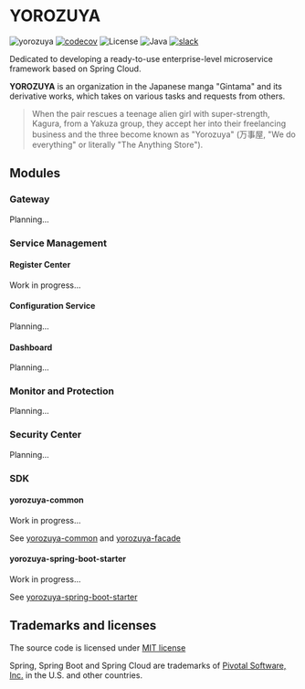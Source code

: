 # YOROZUYA

![yorozuya](https://github.com/ksewen/yorozuya/actions/workflows/ci.yml/badge.svg)
[![codecov](https://codecov.io/gh/ksewen/yorozuya/graph/badge.svg?token=2XFYUXFB3X)](https://codecov.io/gh/ksewen/yorozuya)
![License](https://img.shields.io/badge/License-MIT-blue.svg)
![Java](https://img.shields.io/badge/Java-17-blue.svg)
[![slack](https://img.shields.io/badge/slack-yorozuya-brightgreen.svg?logo=slack)](https://join.slack.com/t/yorozuya-z8y6384/shared_invite/zt-22y8fv2hd-0veY3zZjpgjeEFFqwWkTiw)

Dedicated to developing a ready-to-use enterprise-level microservice framework based on Spring Cloud.

**YOROZUYA** is an organization in the Japanese manga "Gintama" and its derivative works, which takes on various tasks
and requests from others.
> When the pair rescues a teenage alien girl with super-strength, Kagura, from a Yakuza group, they accept her into
> their freelancing business and the three become known as "Yorozuya" (万事屋, "We do everything" or literally "The
> Anything Store").

## Modules

### Gateway

Planning...

### Service Management

#### Register Center

Work in progress...

#### Configuration Service

Planning...

#### Dashboard

Planning...

### Monitor and Protection

Planning...

### Security Center

Planning...

### SDK

#### yorozuya-common

Work in progress...

See [yorozuya-common](./yorozuya-common/README.md) and [yorozuya-facade](./yorozuya-facade)

#### yorozuya-spring-boot-starter

Work in progress...

See [yorozuya-spring-boot-starter](./yorozuya-spring-boot-starter/README.md)

## Trademarks and licenses

The source code is licensed under [MIT license](https://opensource.org/license/mit/)

Spring, Spring Boot and Spring Cloud are trademarks of [Pivotal Software, Inc.](https://tanzu.vmware.com/) in the U.S.
and other countries.
